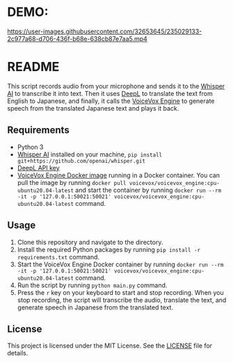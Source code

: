 # DEMO:


https://user-images.githubusercontent.com/32653645/235029133-2c977a68-d706-436f-b68e-638cb87e7aa5.mp4


# README

This script records audio from your microphone and sends it to the [Whisper AI](https://whisper.ai/) to transcribe it into text. Then it uses [DeepL](https://www.deepl.com/) to translate the text from English to Japanese, and finally, it calls the [VoiceVox Engine](https://github.com/Hiroshiba/voicevox_engine) to generate speech from the translated Japanese text and plays it back.

## Requirements

- Python 3
- [Whisper AI](https://openai.com/research/whisper) installed on your machine, `pip install git+https://github.com/openai/whisper.git`
- [DeepL API key](https://www.deepl.com/pro/change-plan/api)
- [VoiceVox Engine Docker image](https://hub.docker.com/r/voicevox/voicevox_engine) running in a Docker container. You can pull the image by running `docker pull voicevox/voicevox_engine:cpu-ubuntu20.04-latest` and start the container by running `docker run --rm -it -p '127.0.0.1:50021:50021' voicevox/voicevox_engine:cpu-ubuntu20.04-latest` command.

## Usage

1. Clone this repository and navigate to the directory.
2. Install the required Python packages by running `pip install -r requirements.txt` command.
3. Start the VoiceVox Engine Docker container by running `docker run --rm -it -p '127.0.0.1:50021:50021' voicevox/voicevox_engine:cpu-ubuntu20.04-latest` command.
4. Run the script by running `python main.py` command.
5. Press the `r` key on your keyboard to start and stop recording. When you stop recording, the script will transcribe the audio, translate the text, and generate speech in Japanese from the translated text.

## License

This project is licensed under the MIT License. See the [LICENSE](LICENSE) file for details.
